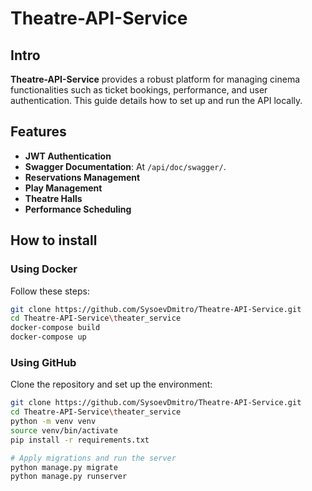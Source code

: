 # Theatre-API-Service

## Intro
**Theatre-API-Service** provides a robust platform for managing cinema functionalities such as ticket bookings, performance, and user authentication. This guide details how to set up and run the API locally.

## Features

- **JWT Authentication**
- **Swagger Documentation**: At `/api/doc/swagger/`.
- **Reservations Management**
- **Play Management**
- **Theatre Halls**
- **Performance Scheduling**

##  How to install

### Using Docker

Follow these steps:

```bash
git clone https://github.com/SysoevDmitro/Theatre-API-Service.git
cd Theatre-API-Service\theater_service
docker-compose build
docker-compose up
```


### Using GitHub

Clone the repository and set up the environment:

```bash
git clone https://github.com/SysoevDmitro/Theatre-API-Service.git
cd Theatre-API-Service\theater_service
python -m venv venv
source venv/bin/activate
pip install -r requirements.txt

# Apply migrations and run the server
python manage.py migrate
python manage.py runserver
